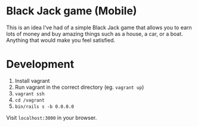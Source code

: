 # Black Jack game (Mobile)

This is an idea I've had of a simple Black Jack game that allows you to earn lots of money and buy amazing things such as a house, a car, or a boat. Anything that would make you feel satisfied.

# Development

1. Install vagrant
2. Run vagrant in the correct directory (eg. `vagrant up`)
3. `vagrant ssh`
4. `cd /vagrant`
5. `bin/rails s -b 0.0.0.0`

Visit `localhost:3000` in your browser. 

